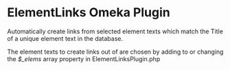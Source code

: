 # ElementLinks Omeka Plugin ##

Automatically create links from selected element texts which match the Title
of a unique element text in the database.

The element texts to create links out of are chosen by adding to or changing
the *$_elems* array property in ElementLinksPlugin.php
